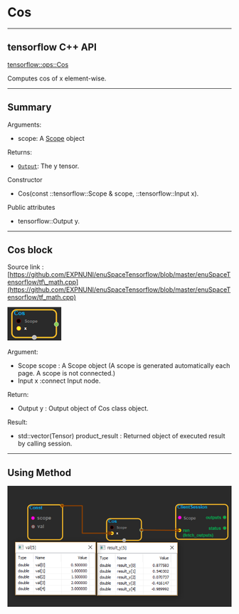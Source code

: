 # Cos

---

## tensorflow C++ API

[tensorflow::ops::Cos](https://www.tensorflow.org/api_docs/cc/class/tensorflow/ops/cos)

Computes cos of x element-wise.

---

## Summary

Arguments:

* scope: A [Scope](https://www.tensorflow.org/api_docs/cc/class/tensorflow/scope.html#classtensorflow_1_1_scope) object

Returns:

* [`Output`](https://www.tensorflow.org/api_docs/cc/class/tensorflow/output.html#classtensorflow_1_1_output): The y tensor.

Constructor

* Cos\(const ::tensorflow::Scope & scope, ::tensorflow::Input x\).

Public attributes

* tensorflow::Output y.

---

## Cos block

Source link : [https://github.com/EXPNUNI/enuSpaceTensorflow/blob/master/enuSpaceTensorflow/tf\_math.cpp](https://github.com/EXPNUNI/enuSpaceTensorflow/blob/master/enuSpaceTensorflow/tf_math.cpp)

![](/assets/math_Cos_Symbol.png)

Argument:

* Scope scope : A Scope object \(A scope is generated automatically each page. A scope is not connected.\)
* Input x :connect  Input node.

Return:

* Output y : Output object of Cos class object.

Result:

* std::vector\(Tensor\) product\_result : Returned object of executed result by calling session.

---

## Using Method

![](/assets/math_Cos_Method.png)

